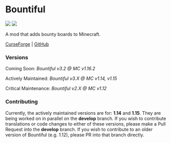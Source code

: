 # Bountiful

[![](http://cf.way2muchnoise.eu/versions/bountiful.svg)](https://minecraft.curseforge.com/projects/bountiful) [![](http://cf.way2muchnoise.eu/full_bountiful_downloads.svg)](https://minecraft.curseforge.com/projects/bountiful/files)

A mod that adds bounty boards to Minecraft.

[CurseForge](https://minecraft.curseforge.com/projects/bountiful) | [GitHub](https://github.com/ejektaflex/Bountiful)

### Versions

Coming Soon: *Bountiful v3.2 @ MC v1.16.2*

Actively Maintained: *Bountiful v3.X @ MC v1.14, v1.15*

Critical Maintenance: *Bountiful v2.X @ MC v1.12*

### Contributing

Currently, the actively maintained versions are for: **1.14** and **1.15**. They are being worked on in parallel on the **develop** branch. If you wish to contribute translations or code changes to either of these versions, please make a Pull Request into the **develop** branch. If you wish to contribute to an older version of Bountiful (e.g. 1.12), please PR into that branch directly.

